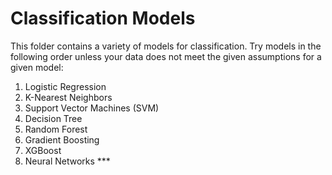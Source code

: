# Classification Models
This folder contains a variety of models for classification. Try models in the following order unless your data does not meet the given assumptions for a given model:
1. Logistic Regression
2. K-Nearest Neighbors
3. Support Vector Machines (SVM)
4. Decision Tree
5. Random Forest
6. Gradient Boosting
7. XGBoost
8. Neural Networks ***